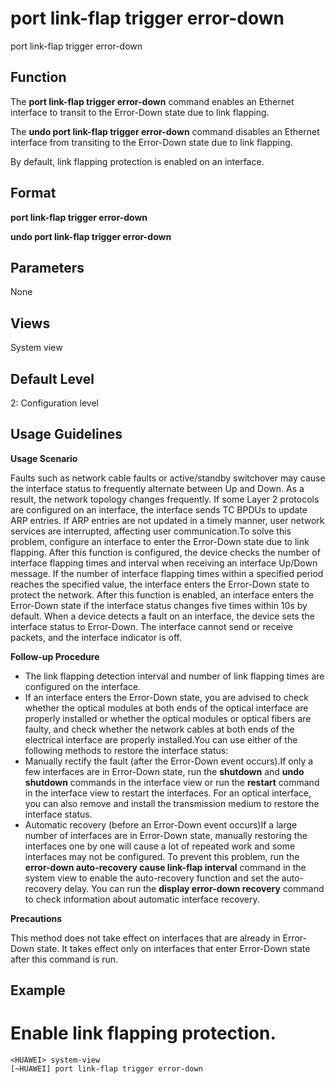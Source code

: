 port link-flap trigger error-down
=================================

port link-flap trigger error-down

Function
--------



The **port link-flap trigger error-down** command enables an Ethernet interface to transit to the Error-Down state due to link flapping.

The **undo port link-flap trigger error-down** command disables an Ethernet interface from transiting to the Error-Down state due to link flapping.



By default, link flapping protection is enabled on an interface.


Format
------

**port link-flap trigger error-down**

**undo port link-flap trigger error-down**


Parameters
----------

None

Views
-----

System view


Default Level
-------------

2: Configuration level


Usage Guidelines
----------------

**Usage Scenario**

Faults such as network cable faults or active/standby switchover may cause the interface status to frequently alternate between Up and Down. As a result, the network topology changes frequently. If some Layer 2 protocols are configured on an interface, the interface sends TC BPDUs to update ARP entries. If ARP entries are not updated in a timely manner, user network services are interrupted, affecting user communication.To solve this problem, configure an interface to enter the Error-Down state due to link flapping. After this function is configured, the device checks the number of interface flapping times and interval when receiving an interface Up/Down message. If the number of interface flapping times within a specified period reaches the specified value, the interface enters the Error-Down state to protect the network. After this function is enabled, an interface enters the Error-Down state if the interface status changes five times within 10s by default. When a device detects a fault on an interface, the device sets the interface status to Error-Down. The interface cannot send or receive packets, and the interface indicator is off.

**Follow-up Procedure**

* The link flapping detection interval and number of link flapping times are configured on the interface.
* If an interface enters the Error-Down state, you are advised to check whether the optical modules at both ends of the optical interface are properly installed or whether the optical modules or optical fibers are faulty, and check whether the network cables at both ends of the electrical interface are properly installed.You can use either of the following methods to restore the interface status:
* Manually rectify the fault (after the Error-Down event occurs).If only a few interfaces are in Error-Down state, run the **shutdown** and **undo shutdown** commands in the interface view or run the **restart** command in the interface view to restart the interfaces. For an optical interface, you can also remove and install the transmission medium to restore the interface status.
* Automatic recovery (before an Error-Down event occurs)If a large number of interfaces are in Error-Down state, manually restoring the interfaces one by one will cause a lot of repeated work and some interfaces may not be configured. To prevent this problem, run the **error-down auto-recovery cause link-flap interval** command in the system view to enable the auto-recovery function and set the auto-recovery delay. You can run the **display error-down recovery** command to check information about automatic interface recovery.

**Precautions**

This method does not take effect on interfaces that are already in Error-Down state. It takes effect only on interfaces that enter Error-Down state after this command is run.


Example
-------

# Enable link flapping protection.
```
<HUAWEI> system-view
[~HUAWEI] port link-flap trigger error-down

```